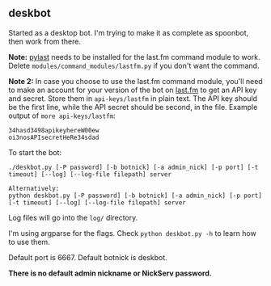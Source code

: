 deskbot
-------

Started as a desktop bot. I'm trying to make it as complete as spoonbot, then work from there.

**Note:** [pylast](https://github.com/pylast/pylast "pylast") needs to be installed for the last.fm command module to work. Delete `modules/command_modules/lastfm.py` if you don't want the command.

**Note 2:** In case you choose to use the last.fm command module, you'll need to make an account for your version of the bot on [last.fm](http://www.last.fm/api/account/create) to get an API key and secret. Store them in `api-keys/lastfm` in plain text. The API key should be the first line, while the API secret should be second, in the file. Example output of `more api-keys/lastfm`:

```
34hasd3498apikeyhereW00ew
oi3nosAPIsecretHeRe34sdad
```

To start the bot:
```
./deskbot.py [-P password] [-b botnick] [-a admin_nick] [-p port] [-t timeout] [--log] [--log-file filepath] server

Alternatively:
python deskbot.py [-P password] [-b botnick] [-a admin_nick] [-p port] [-t timeout] [--log] [--log-file filepath] server
```

Log files will go into the `log/` directory.

I'm using argparse for the flags. Check `python deskbot.py -h` to learn how to use them.

Default port is 6667.
Default botnick is deskbot.

**There is no default admin nickname or NickServ password.**
